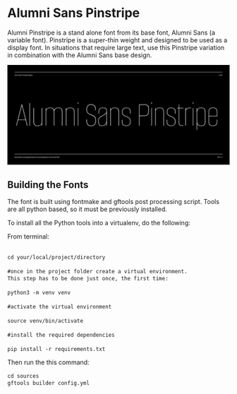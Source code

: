 # Alumni Sans Pinstripe

Alumni Pinstripe is a stand alone font from its base font, Alumni Sans (a variable font). Pinstripe is a super-thin weight and designed to be used as a display font. In situations that require large text, use this Pinstripe variation in combination with the Alumni Sans base design.

![Sample Image](documentation/image1.png)

## Building the Fonts

The font is built using fontmake and gftools post processing script. Tools are all python based, so it must be previously installed.

To install all the Python tools into a virtualenv, do the following:

From terminal:

```

cd your/local/project/directory

#once in the project folder create a virtual environment. 
This step has to be done just once, the first time:

python3 -m venv venv

#activate the virtual environment

source venv/bin/activate

#install the required dependencies

pip install -r requirements.txt

```

Then run the this command:

```
cd sources
gftools builder config.yml
```
